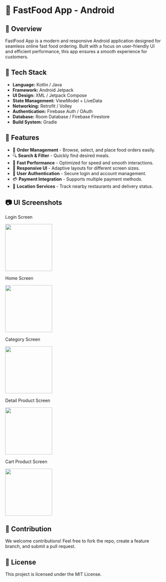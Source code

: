 # 🍔 FastFood App - Android

## 🚀 Overview
FastFood App is a modern and responsive Android application designed for seamless online fast food ordering. Built with a focus on user-friendly UI and efficient performance, this app ensures a smooth experience for customers.

## 📱 Tech Stack
- **Language:** Kotlin / Java
- **Framework:** Android Jetpack
- **UI Design:** XML / Jetpack Compose
- **State Management:** ViewModel + LiveData
- **Networking:** Retrofit / Volley
- **Authentication:** Firebase Auth / OAuth
- **Database:** Room Database / Firebase Firestore
- **Build System:** Gradle

## 📌 Features
- 🛒 **Order Management** - Browse, select, and place food orders easily.
- 🔍 **Search & Filter** - Quickly find desired meals.
- 🚀 **Fast Performance** - Optimized for speed and smooth interactions.
- 🎨 **Responsive UI** - Adaptive layouts for different screen sizes.
- 🔐 **User Authentication** - Secure login and account management.
- 💳 **Payment Integration** - Supports multiple payment methods.
- 📍 **Location Services** - Track nearby restaurants and delivery status.

## 📷 UI Screenshots

Login Screen

<img src="https://github.com/user-attachments/assets/63c76f42-6079-4582-adcf-3e3f4088f1cd" width="150" >

Home Screen

<img src="https://github.com/user-attachments/assets/94076186-d393-48fb-89ba-2da1d1a970ac" width="150" >

Category Screen

<img src="https://github.com/user-attachments/assets/67d2bc21-61c6-4646-968c-08787d8ffeb4" width="150" >

Detail Product Screen

<img src="https://github.com/user-attachments/assets/87ecd099-1136-4086-85a2-f75cd1acbb13" width="150" >

Cart Product Screen

<img src="https://github.com/user-attachments/assets/f0dc38aa-a8cb-4dbf-bbd4-cdf491f5c550" width="150" >


## 📢 Contribution
We welcome contributions! Feel free to fork the repo, create a feature branch, and submit a pull request.

## 📄 License
This project is licensed under the MIT License.

